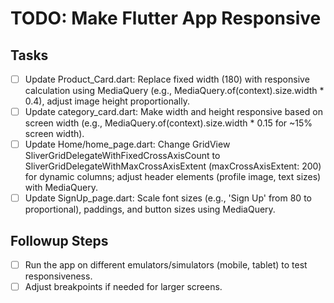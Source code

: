 # TODO: Make Flutter App Responsive

## Tasks
- [ ] Update Product_Card.dart: Replace fixed width (180) with responsive calculation using MediaQuery (e.g., MediaQuery.of(context).size.width * 0.4), adjust image height proportionally.
- [ ] Update category_card.dart: Make width and height responsive based on screen width (e.g., MediaQuery.of(context).size.width * 0.15 for ~15% screen width).
- [ ] Update Home/home_page.dart: Change GridView SliverGridDelegateWithFixedCrossAxisCount to SliverGridDelegateWithMaxCrossAxisExtent (maxCrossAxisExtent: 200) for dynamic columns; adjust header elements (profile image, text sizes) with MediaQuery.
- [ ] Update SignUp_page.dart: Scale font sizes (e.g., 'Sign Up' from 80 to proportional), paddings, and button sizes using MediaQuery.

## Followup Steps
- [ ] Run the app on different emulators/simulators (mobile, tablet) to test responsiveness.
- [ ] Adjust breakpoints if needed for larger screens.

